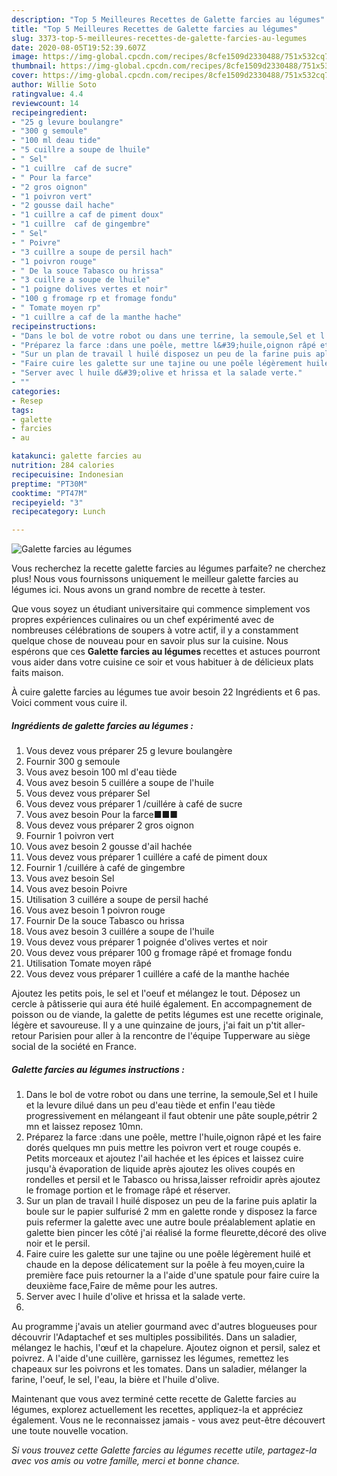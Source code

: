 ```yaml
---
description: "Top 5 Meilleures Recettes de Galette farcies au légumes"
title: "Top 5 Meilleures Recettes de Galette farcies au légumes"
slug: 3373-top-5-meilleures-recettes-de-galette-farcies-au-legumes
date: 2020-08-05T19:52:39.607Z
image: https://img-global.cpcdn.com/recipes/8cfe1509d2330488/751x532cq70/galette-farcies-au-legumes-photo-principale-de-la-recette.jpg
thumbnail: https://img-global.cpcdn.com/recipes/8cfe1509d2330488/751x532cq70/galette-farcies-au-legumes-photo-principale-de-la-recette.jpg
cover: https://img-global.cpcdn.com/recipes/8cfe1509d2330488/751x532cq70/galette-farcies-au-legumes-photo-principale-de-la-recette.jpg
author: Willie Soto
ratingvalue: 4.4
reviewcount: 14
recipeingredient:
- "25 g levure boulangre"
- "300 g semoule"
- "100 ml deau tide"
- "5 cuillre a soupe de lhuile"
- " Sel"
- "1 cuillre  caf de sucre"
- " Pour la farce"
- "2 gros oignon"
- "1 poivron vert"
- "2 gousse dail hache"
- "1 cuillre a caf de piment doux"
- "1 cuillre  caf de gingembre"
- " Sel"
- " Poivre"
- "3 cuillre a soupe de persil hach"
- "1 poivron rouge"
- " De la souce Tabasco ou hrissa"
- "3 cuillre a soupe de lhuile"
- "1 poigne dolives vertes et noir"
- "100 g fromage rp et fromage fondu"
- " Tomate moyen rp"
- "1 cuillre a caf de la manthe hache"
recipeinstructions:
- "Dans le bol de votre robot ou dans une terrine, la semoule,Sel et l huile et la levure dilué dans un peu d&#39;eau tiède et enfin l&#39;eau tiède progressivement en mélangeant il faut obtenir une pâte souple,pétrir 2 mn et laissez reposez 10mn."
- "Préparez la farce :dans une poêle, mettre l&#39;huile,oignon râpé et les faire dorés quelques mn puis mettre les poivron vert et rouge coupés e. Petits morceaux et ajoutez l&#39;ail hachée et les épices et laissez cuire jusqu&#39;à évaporation de liquide après ajoutez les olives coupés en rondelles et persil et le Tabasco ou hrissa,laisser refroidir après ajoutez le fromage portion et le fromage râpé et réserver."
- "Sur un plan de travail l huilé disposez un peu de la farine puis aplatir la boule sur le papier sulfurisé 2 mm en galette ronde y disposez la farce puis refermer la galette avec une autre boule préalablement aplatie en galette bien pincer les côté j&#39;ai réalisé la forme fleurette,décoré des olive noir et le persil."
- "Faire cuire les galette sur une tajine ou une poêle légèrement huilé et chaude en la depose délicatement sur la poêle à feu moyen,cuire la première face puis retourner la a l&#39;aide d&#39;une spatule pour faire cuire la deuxième face,Faire de même pour les autres."
- "Server avec l huile d&#39;olive et hrissa et la salade verte."
- ""
categories:
- Resep
tags:
- galette
- farcies
- au

katakunci: galette farcies au 
nutrition: 284 calories
recipecuisine: Indonesian
preptime: "PT30M"
cooktime: "PT47M"
recipeyield: "3"
recipecategory: Lunch

---
```



![Galette farcies au légumes](https://img-global.cpcdn.com/recipes/8cfe1509d2330488/751x532cq70/galette-farcies-au-legumes-photo-principale-de-la-recette.jpg)

Vous recherchez la recette galette farcies au légumes parfaite? ne cherchez plus! Nous vous fournissons uniquement le meilleur galette farcies au légumes ici. Nous avons un grand nombre de recette à tester.

Que vous soyez un étudiant universitaire qui commence simplement vos propres expériences culinaires ou un chef expérimenté avec de nombreuses célébrations de soupers à votre actif, il y a constamment quelque chose de nouveau pour en savoir plus sur la cuisine. Nous espérons que ces <strong> Galette farcies au légumes </strong> recettes et astuces pourront vous aider dans votre cuisine ce soir et vous habituer à de délicieux plats faits maison.

<!--inarticleads1-->

À cuire galette farcies au légumes tue avoir besoin 22 Ingrédients et 6 pas. Voici comment vous cuire il.

##### Ingrédients de galette farcies au légumes :

1. Vous devez vous préparer 25 g levure boulangère
1. Fournir 300 g semoule
1. Vous avez besoin 100 ml d&#39;eau tiède
1. Vous avez besoin 5 cuillére a soupe de l&#39;huile
1. Vous devez vous préparer  Sel
1. Vous devez vous préparer 1 /cuillére à café de sucre
1. Vous avez besoin  Pour la farce■■■
1. Vous devez vous préparer 2 gros oignon
1. Fournir 1 poivron vert
1. Vous avez besoin 2 gousse d&#39;ail hachée
1. Vous devez vous préparer 1 cuillére a café de piment doux
1. Fournir 1 /cuillére à café de gingembre
1. Vous avez besoin  Sel
1. Vous avez besoin  Poivre
1. Utilisation 3 cuillére a soupe de persil haché
1. Vous avez besoin 1 poivron rouge
1. Fournir  De la souce Tabasco ou hrissa
1. Vous avez besoin 3 cuillére a soupe de l&#39;huile
1. Vous devez vous préparer 1 poignée d&#39;olives vertes et noir
1. Vous devez vous préparer 100 g fromage râpé et fromage fondu
1. Utilisation  Tomate moyen râpé
1. Vous devez vous préparer 1 cuillére a café de la manthe hachée


Ajoutez les petits pois, le sel et l&#39;oeuf et mélangez le tout. Déposez un cercle à pâtisserie qui aura été huilé également. En accompagnement de poisson ou de viande, la galette de petits légumes est une recette originale, légère et savoureuse. Il y a une quinzaine de jours, j&#39;ai fait un p&#39;tit aller-retour Parisien pour aller à la rencontre de l&#39;équipe Tupperware au siège social de la société en France. 

<!--inarticleads2-->

##### Galette farcies au légumes instructions :

1. Dans le bol de votre robot ou dans une terrine, la semoule,Sel et l huile et la levure dilué dans un peu d&#39;eau tiède et enfin l&#39;eau tiède progressivement en mélangeant il faut obtenir une pâte souple,pétrir 2 mn et laissez reposez 10mn.
1. Préparez la farce :dans une poêle, mettre l&#39;huile,oignon râpé et les faire dorés quelques mn puis mettre les poivron vert et rouge coupés e. Petits morceaux et ajoutez l&#39;ail hachée et les épices et laissez cuire jusqu&#39;à évaporation de liquide après ajoutez les olives coupés en rondelles et persil et le Tabasco ou hrissa,laisser refroidir après ajoutez le fromage portion et le fromage râpé et réserver.
1. Sur un plan de travail l huilé disposez un peu de la farine puis aplatir la boule sur le papier sulfurisé 2 mm en galette ronde y disposez la farce puis refermer la galette avec une autre boule préalablement aplatie en galette bien pincer les côté j&#39;ai réalisé la forme fleurette,décoré des olive noir et le persil.
1. Faire cuire les galette sur une tajine ou une poêle légèrement huilé et chaude en la depose délicatement sur la poêle à feu moyen,cuire la première face puis retourner la a l&#39;aide d&#39;une spatule pour faire cuire la deuxième face,Faire de même pour les autres.
1. Server avec l huile d&#39;olive et hrissa et la salade verte.
1. 


Au programme j&#39;avais un atelier gourmand avec d&#39;autres blogueuses pour découvrir l&#39;Adaptachef et ses multiples possibilités. Dans un saladier, mélangez le hachis, l&#39;œuf et la chapelure. Ajoutez oignon et persil, salez et poivrez. A l&#39;aide d&#39;une cuillère, garnissez les légumes, remettez les chapeaux sur les poivrons et les tomates. Dans un saladier, mélanger la farine, l&#39;oeuf, le sel, l&#39;eau, la bière et l&#39;huile d&#39;olive. 

<!--inarticleads1-->

<p>
Maintenant que vous avez terminé cette recette de Galette farcies au légumes, explorez actuellement les recettes, appliquez-la et appréciez également. Vous ne le reconnaissez jamais - vous avez peut-être découvert une toute nouvelle vocation.
</p>

<p>
<i>Si vous trouvez cette Galette farcies au légumes recette utile, partagez-la avec vos amis ou votre famille, merci et bonne chance.</i>
</p>

